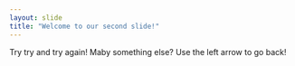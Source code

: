 ```yaml
---
layout: slide
title: "Welcome to our second slide!"
---
```

Try try and try again! Maby something else?
Use the left arrow to go back!
